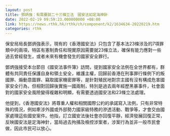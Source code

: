 ```yaml
---
layout: post
title: 鄧炳強：有需要就二十三條立法　國安法如定海神針
date: 2022-02-19 09:59:23.000000000 +08:00
link: https://news.rthk.hk/rthk/ch/component/k2/1634634-20220219.htm
categories: rthk
---
```


保安局局長鄧炳強表示，現有的《香港國安法》只包含了基本法23條涉及的7項罪類中的兩項，特區有憲制責任和現實原因需要就23條立法，確保有能力應對一些過去曾經發生，或者未來有機會發生的國家安全罪行。

鄧炳強接受本台節目《國安法事件簿》訪問，提到國家安全法例在全世界都有，群體有共同責任保護自身和領土安全，維護主權，回歸前香港在刑事罪行條例下的叛國罪、煽動意圖罪、竊取國家機密罪等，是針對殖民地對宗主國有沒有構成危害國家安全行為，但相對回歸後實施一國兩制，特別是過去兩年經歷黑暴事件，社會面對的國家安全風險變得複雜和明顯，有需要透過國安法和23條立法處理。

他提到，《香港國安法》將尊重人權和相關國際公約的承諾寫入法例，只有非常特殊的情況，例如牽涉外國或外部勢力國家級特務的滲透活動、戰爭等，才會交由國家處理這些國安案件。他指，訂立國安法後社會亦回復平靜，經濟發展回復正常，反映國安法是定海神針，當局過去拘捕及檢控涉案者，涉案行為並非一般市民會做，因此市民可以放心。
